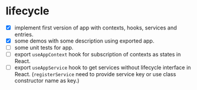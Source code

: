 # lifecycle

- [x] implement first version of app with contexts, hooks, services and entries.
- [x] some demos with some description using exported app.
- [ ] some unit tests for app.
- [ ] export `useAppContext` hook for subscription of contexts as states in React.
- [ ] export `useAppService` hook to get services without lifecycle interface in React. (`registerService` need to provide service key or use class constructor name as key.)
